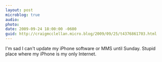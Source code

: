 ```yaml
---
layout: post
microblog: true
audio: 
photo: 
date: 2009-09-24 18:00:00 -0600
guid: http://craigmcclellan.micro.blog/2009/09/25/t4376861703.html
---
```

I'm sad I can't update my iPhone software or MMS until Sunday. Stupid place where my iPhone is my only Internet.
